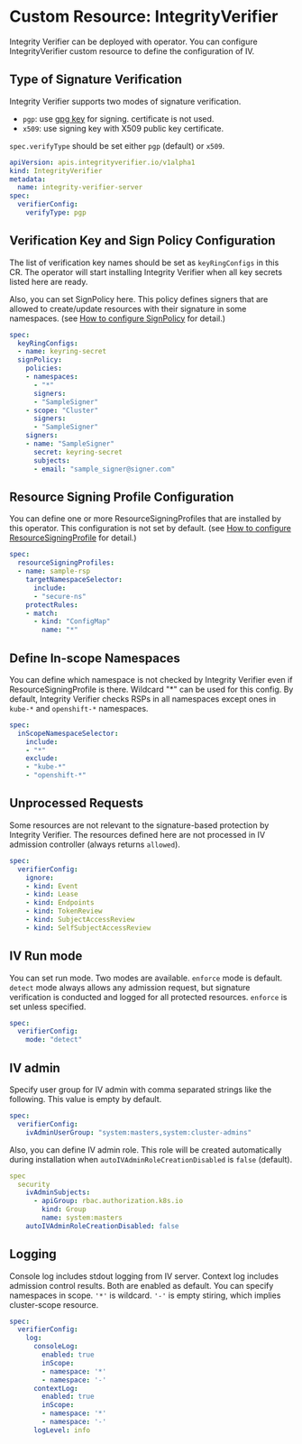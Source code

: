 

# Custom Resource: IntegrityVerifier

Integrity Verifier can be deployed with operator. You can configure IntegrityVerifier custom resource to define the configuration of IV.

## Type of Signature Verification

Integrity Verifier supports two modes of signature verification.
- `pgp`: use [gpg key](https://www.gnupg.org/index.html) for signing. certificate is not used.
- `x509`: use signing key with X509 public key certificate.

`spec.verifyType` should be set either `pgp` (default) or `x509`.

```yaml
apiVersion: apis.integrityverifier.io/v1alpha1
kind: IntegrityVerifier
metadata:
  name: integrity-verifier-server
spec:
  verifierConfig:
    verifyType: pgp
```

<!-- ## Enable Helm plugin

You can enable Helm plugin to support verification of Helm provenance and integrity (https://helm.sh/docs/topics/provenance/). By enabling this, Helm package installation is verified with its provenance file.

```yaml
spec:
  verifierConfig:
    policy:
      plugin:
      - name: helm
        enabled: false
``` -->

## Verification Key and Sign Policy Configuration

The list of verification key names should be set as `keyRingConfigs` in this CR.
The operator will start installing Integrity Verifier when all key secrets listed here are ready.

Also, you can set SignPolicy here.
This policy defines signers that are allowed to create/update resources with their signature in some namespaces.
(see [How to configure SignPolicy](README_CONFIG_SIGNER_POLICY.md) for detail.)

```yaml
spec:
  keyRingConfigs:
  - name: keyring-secret
  signPolicy:
    policies:
    - namespaces:
      - "*"
      signers:
      - "SampleSigner"
    - scope: "Cluster"
      signers:
      - "SampleSigner"
    signers:
    - name: "SampleSigner"
      secret: keyring-secret
      subjects:
      - email: "sample_signer@signer.com"
```

## Resource Signing Profile Configuration
You can define one or more ResourceSigningProfiles that are installed by this operator.
This configuration is not set by default.
(see [How to configure ResourceSigningProfile](README_FOR_RESOURCE_PROTECTION_PROFILE.md) for detail.)

```yaml
spec:
  resourceSigningProfiles:
  - name: sample-rsp
    targetNamespaceSelector:
      include:
      - "secure-ns"
    protectRules:
    - match:
      - kind: "ConfigMap"
        name: "*"
```

## Define In-scope Namespaces
You can define which namespace is not checked by Integrity Verifier even if ResourceSigningProfile is there.
Wildcard "*" can be used for this config. By default, Integrity Verifier checks RSPs in all namespaces except ones in `kube-*` and `openshift-*` namespaces.

```yaml
spec:
  inScopeNamespaceSelector:
    include:
    - "*"
    exclude:
    - "kube-*"
    - "openshift-*"
```

## Unprocessed Requests
Some resources are not relevant to the signature-based protection by Integrity Verifier.
The resources defined here are not processed in IV admission controller (always returns `allowed`).

```yaml
spec:
  verifierConfig:
    ignore:
    - kind: Event
    - kind: Lease
    - kind: Endpoints
    - kind: TokenReview
    - kind: SubjectAccessReview
    - kind: SelfSubjectAccessReview
```

## IV Run mode
You can set run mode. Two modes are available. `enforce` mode is default. `detect` mode always allows any admission request, but signature verification is conducted and logged for all protected resources. `enforce` is set unless specified.

```yaml
spec:
  verifierConfig:
    mode: "detect"
```

<!-- ## Install on OpenShift

When deploying OpenShift cluster, this should be set `true` (default). Then, SecurityContextConstratint (SCC) will be deployed automatically during installation. For IKS or Minikube, this should be set to `false`.

```yaml
spec:
  globalConfig:
    openShift: true
``` -->

## IV admin

Specify user group for IV admin with comma separated strings like the following. This value is empty by default.

```yaml
spec:
  verifierConfig:
    ivAdminUserGroup: "system:masters,system:cluster-admins"
```

Also, you can define IV admin role. This role will be created automatically during installation when `autoIVAdminRoleCreationDisabled` is `false` (default).

```yaml
spec
  security
    ivAdminSubjects:
      - apiGroup: rbac.authorization.k8s.io
        kind: Group
        name: system:masters
    autoIVAdminRoleCreationDisabled: false
```

<!-- 
## Webhook configuration

You can specify webhook filter configuration for processing requests in IV. As default, all requests for namespaced resources and selected cluster-scope resources are forwarded to IV. If you want to protect a resource by IV, it must be covered with this filter condition.

```yaml
spec:
  webhookNamespacedResource:
    apiGroups: ["*"]
    apiVersions: ["*"]
    resources: ["*"]
  webhookClusterResource:
    apiGroups: ["*"]
    apiVersions: ["*"]
    resources:
    - podsecuritypolicies
    - clusterrolebindings
    - clusterroles
``` -->

## Logging

Console log includes stdout logging from IV server. Context log includes admission control results. Both are enabled as default. You can specify namespaces in scope. `'*'` is wildcard. `'-'` is empty stiring, which implies cluster-scope resource.
```yaml
spec:
  verifierConfig:
    log:
      consoleLog:
        enabled: true
        inScope:
        - namespace: '*'
        - namespace: '-'
      contextLog:
        enabled: true
        inScope:
        - namespace: '*'
        - namespace: '-'
      logLevel: info
```

